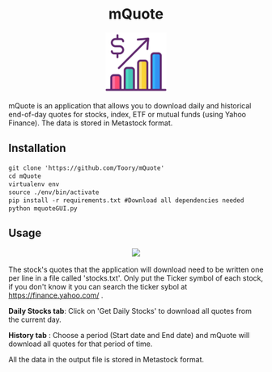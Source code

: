 <h1 align="center"> mQuote </h1>
<p align="center"> 
  <img src="https://github.com/Toory/mQuote/blob/master/stock.png"  width="120" height="120">
</p>


mQuote is an application that allows you to download daily and historical end-of-day quotes for stocks, index, ETF or mutual funds (using Yahoo Finance).  The data is stored in Metastock format.

## Installation

	git clone 'https://github.com/Toory/mQuote'
	cd mQuote
	virtualenv env
	source ./env/bin/activate
	pip install -r requirements.txt #Download all dependencies needed
	python mquoteGUI.py

## Usage
<p align="center"> 
  <img src="https://i.imgur.com/cawiGvW.gif">
</p>

The stock's quotes that the application will download need to be written one per line in a file called 'stocks.txt'. 
Only put the Ticker symbol of each stock, if you don't know it you can search the ticker sybol at https://finance.yahoo.com/ . 

**Daily Stocks tab**: Click on 'Get Daily Stocks' to download all quotes from the current day.

**History tab** : Choose a period (Start date and End date) and mQuote will download all quotes for that period of time.

All the data in the output file is stored in Metastock format.
